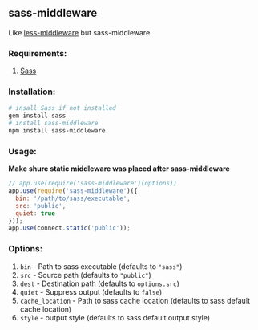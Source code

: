 ## sass-middleware
Like [less-middleware](https://github.com/emberfeather/less.js-middleware) but sass-middleware.

### Requirements:
1. [Sass](http://sass-lang.com/)

### Installation:
```bash
# insall Sass if not installed
gem install sass
# install sass-middleware
npm install sass-middleware
```

### Usage:
**Make shure static middleware was placed after sass-middleware**
```javascript
// app.use(require('sass-middleware')(options))
app.use(require('sass-middleware')({
  bin: '/path/to/sass/executable',
  src: 'public',
  quiet: true
}));
app.use(connect.static('public'));
```

### Options:
1. `bin` - Path to sass executable (defaults to `"sass"`)
2. `src` - Source path (defaults to `"public"`)
3. `dest` - Destination path (defaults to `options.src`)
4. `quiet` - Suppress output (defaults to `false`)
5. `cache_location` - Path to sass cache location (defaults to sass default cache location)
6. `style` - output style (defaults to sass default output style)

